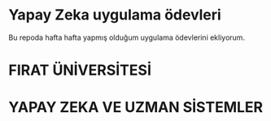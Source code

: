 # Yapay Zeka uygulama ödevleri
Bu repoda hafta hafta yapmış olduğum uygulama ödevlerini ekliyorum.
 
# FIRAT ÜNİVERSİTESİ
# YAPAY ZEKA VE UZMAN SİSTEMLER      

  
 
   
 
 
 
 
 
 
 
